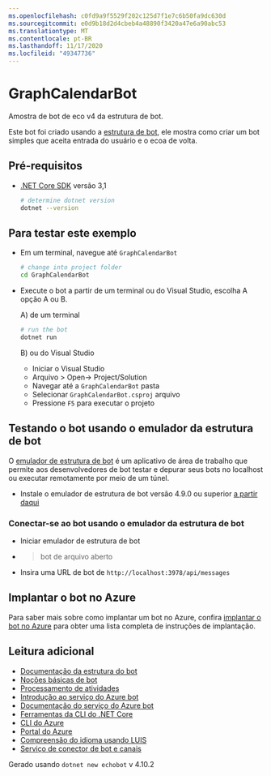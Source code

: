 ```yaml
---
ms.openlocfilehash: c0fd9a9f5529f202c125d7f1e7c6b50fa9dc630d
ms.sourcegitcommit: e0d9b18d2d4cbeb4a48890f3420a47e6a90abc53
ms.translationtype: MT
ms.contentlocale: pt-BR
ms.lasthandoff: 11/17/2020
ms.locfileid: "49347736"
---
```

# <a name="graphcalendarbot"></a>GraphCalendarBot

Amostra de bot de eco v4 da estrutura de bot.

Este bot foi criado usando a [estrutura de bot](https://dev.botframework.com), ele mostra como criar um bot simples que aceita entrada do usuário e o ecoa de volta.

## <a name="prerequisites"></a>Pré-requisitos

- [.NET Core SDK](https://dotnet.microsoft.com/download) versão 3,1

  ```bash
  # determine dotnet version
  dotnet --version
  ```

## <a name="to-try-this-sample"></a>Para testar este exemplo

- Em um terminal, navegue até `GraphCalendarBot`

    ```bash
    # change into project folder
    cd GraphCalendarBot
    ```

- Execute o bot a partir de um terminal ou do Visual Studio, escolha A opção A ou B.

  A) de um terminal

  ```bash
  # run the bot
  dotnet run
  ```

  B) ou do Visual Studio

  - Iniciar o Visual Studio
  - Arquivo > Open-> Project/Solution
  - Navegar até a `GraphCalendarBot` pasta
  - Selecionar `GraphCalendarBot.csproj` arquivo
  - Pressione `F5` para executar o projeto

## <a name="testing-the-bot-using-bot-framework-emulator"></a>Testando o bot usando o emulador da estrutura de bot

O [emulador de estrutura de bot](https://github.com/microsoft/botframework-emulator) é um aplicativo de área de trabalho que permite aos desenvolvedores de bot testar e depurar seus bots no localhost ou executar remotamente por meio de um túnel.

- Instale o emulador de estrutura de bot versão 4.9.0 ou superior [a partir daqui](https://github.com/Microsoft/BotFramework-Emulator/releases)

### <a name="connect-to-the-bot-using-bot-framework-emulator"></a>Conectar-se ao bot usando o emulador da estrutura de bot

- Iniciar emulador de estrutura de bot
- > bot de arquivo aberto
- Insira uma URL de bot de `http://localhost:3978/api/messages`

## <a name="deploy-the-bot-to-azure"></a>Implantar o bot no Azure

Para saber mais sobre como implantar um bot no Azure, confira [implantar o bot no Azure](https://aka.ms/azuredeployment) para obter uma lista completa de instruções de implantação.

## <a name="further-reading"></a>Leitura adicional

- [Documentação da estrutura do bot](https://docs.botframework.com)
- [Noções básicas de bot](https://docs.microsoft.com/azure/bot-service/bot-builder-basics?view=azure-bot-service-4.0)
- [Processamento de atividades](https://docs.microsoft.com/en-us/azure/bot-service/bot-builder-concept-activity-processing?view=azure-bot-service-4.0)
- [Introdução ao serviço do Azure bot](https://docs.microsoft.com/azure/bot-service/bot-service-overview-introduction?view=azure-bot-service-4.0)
- [Documentação do serviço do Azure bot](https://docs.microsoft.com/azure/bot-service/?view=azure-bot-service-4.0)
- [Ferramentas da CLI do .NET Core](https://docs.microsoft.com/en-us/dotnet/core/tools/?tabs=netcore2x)
- [CLI do Azure](https://docs.microsoft.com/cli/azure/?view=azure-cli-latest)
- [Portal do Azure](https://portal.azure.com)
- [Compreensão do idioma usando LUIS](https://docs.microsoft.com/en-us/azure/cognitive-services/luis/)
- [Serviço de conector de bot e canais](https://docs.microsoft.com/en-us/azure/bot-service/bot-concepts?view=azure-bot-service-4.0)

Gerado usando `dotnet new echobot` v 4.10.2
